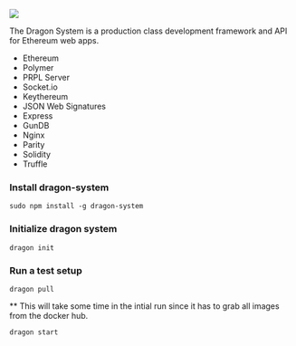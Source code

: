 ![](http://i.imgur.com/NjzAc7S.png)

The Dragon System is a production class development framework and API for Ethereum web apps.

* Ethereum
* Polymer
* PRPL Server
* Socket.io
* Keythereum 
* JSON Web Signatures
* Express
* GunDB
* Nginx
* Parity
* Solidity
* Truffle


### Install dragon-system

`sudo npm install -g dragon-system`

### Initialize dragon system

`dragon init`


### Run a test setup

`dragon pull`

** This will take some time in the intial run since it has to grab all images from the
docker hub.

`dragon start`


